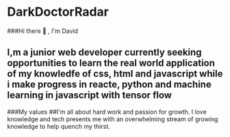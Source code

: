 # DarkDoctorRadar
 ###Hi there 👋 , I'm David
 ## I,m a junior web developer currently seeking opportunities to learn the real world application of my knowledfe of css, html and javascript while i make progress in reacte, python and machine learning in javascript with tensor flow

 ###My values
 ##I'm all about hard work and passion for growth. I love knowledge and tech presents me with an overwhelming stream of growing knowledge to help quench my thirst.
